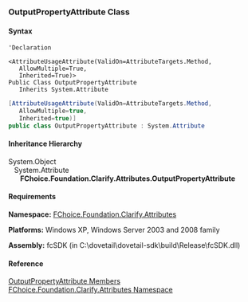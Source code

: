 ﻿### OutputPropertyAttribute Class

#### Syntax

```vbnet
'Declaration

<AttributeUsageAttribute(ValidOn=AttributeTargets.Method, 
   AllowMultiple=True, 
   Inherited=True)>
Public Class OutputPropertyAttribute 
   Inherits System.Attribute
```

```csharp
[AttributeUsageAttribute(ValidOn=AttributeTargets.Method, 
   AllowMultiple=true, 
   Inherited=true)]
public class OutputPropertyAttribute : System.Attribute
```

#### Inheritance Hierarchy

System.Object  
   System.Attribute  
      **FChoice.Foundation.Clarify.Attributes.OutputPropertyAttribute**  

#### Requirements

**Namespace:** [FChoice.Foundation.Clarify.Attributes](fcSDK~FChoice.Foundation.Clarify.Attributes_namespace.md)

**Platforms:** Windows XP, Windows Server 2003 and 2008 family

**Assembly:** fcSDK (in C:\\dovetail\\dovetail-sdk\\build\\Release\\fcSDK.dll)

#### Reference

[OutputPropertyAttribute Members](fcSDK~FChoice.Foundation.Clarify.Attributes.OutputPropertyAttribute_members.md)  
[FChoice.Foundation.Clarify.Attributes Namespace](fcSDK~FChoice.Foundation.Clarify.Attributes_namespace.md)